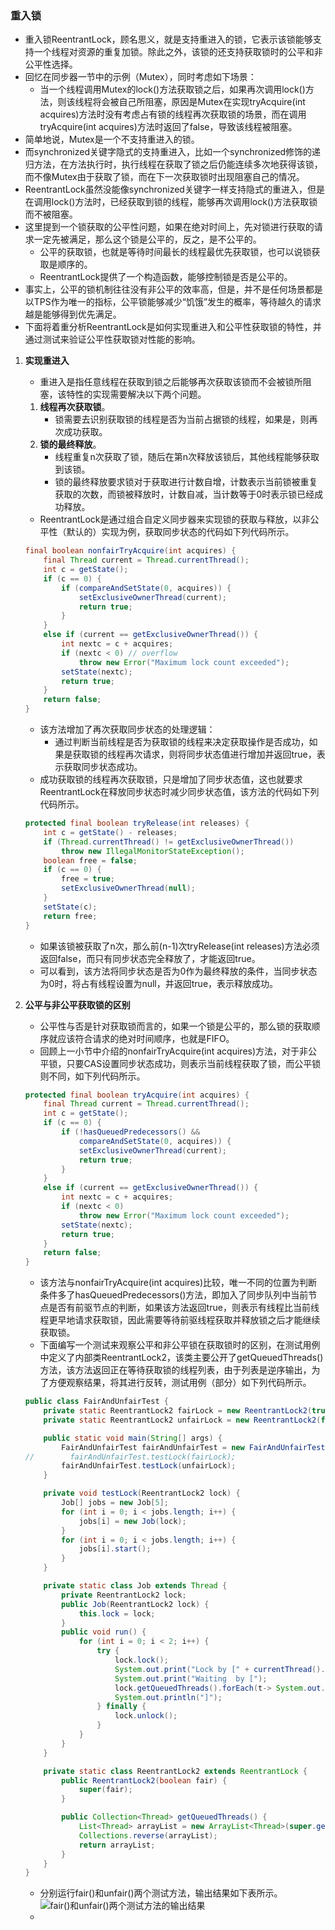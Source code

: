 ### 重入锁

- 重入锁ReentrantLock，顾名思义，就是支持重进入的锁，它表示该锁能够支持一个线程对资源的重复加锁。除此之外，该锁的还支持获取锁时的公平和非公平性选择。
- 回忆在同步器一节中的示例（Mutex），同时考虑如下场景：
  - 当一个线程调用Mutex的lock()方法获取锁之后，如果再次调用lock()方法，则该线程将会被自己所阻塞，原因是Mutex在实现tryAcquire(int acquires)方法时没有考虑占有锁的线程再次获取锁的场景，而在调用tryAcquire(int acquires)方法时返回了false，导致该线程被阻塞。
- 简单地说，Mutex是一个不支持重进入的锁。
- 而synchronized关键字隐式的支持重进入，比如一个synchronized修饰的递归方法，在方法执行时，执行线程在获取了锁之后仍能连续多次地获得该锁，而不像Mutex由于获取了锁，而在下一次获取锁时出现阻塞自己的情况。
- ReentrantLock虽然没能像synchronized关键字一样支持隐式的重进入，但是在调用lock()方法时，已经获取到锁的线程，能够再次调用lock()方法获取锁而不被阻塞。
- 这里提到一个锁获取的公平性问题，如果在绝对时间上，先对锁进行获取的请求一定先被满足，那么这个锁是公平的，反之，是不公平的。
  - 公平的获取锁，也就是等待时间最长的线程最优先获取锁，也可以说锁获取是顺序的。
  - ReentrantLock提供了一个构造函数，能够控制锁是否是公平的。
- 事实上，公平的锁机制往往没有非公平的效率高，但是，并不是任何场景都是以TPS作为唯一的指标，公平锁能够减少“饥饿”发生的概率，等待越久的请求越是能够得到优先满足。
- 下面将着重分析ReentrantLock是如何实现重进入和公平性获取锁的特性，并通过测试来验证公平性获取锁对性能的影响。

1. **实现重进入**

   - 重进入是指任意线程在获取到锁之后能够再次获取该锁而不会被锁所阻塞，该特性的实现需要解决以下两个问题。

   1. **线程再次获取锁**。
      - 锁需要去识别获取锁的线程是否为当前占据锁的线程，如果是，则再次成功获取。
   2. **锁的最终释放**。
      - 线程重复n次获取了锁，随后在第n次释放该锁后，其他线程能够获取到该锁。
      - 锁的最终释放要求锁对于获取进行计数自增，计数表示当前锁被重复获取的次数，而锁被释放时，计数自减，当计数等于0时表示锁已经成功释放。

   - ReentrantLock是通过组合自定义同步器来实现锁的获取与释放，以非公平性（默认的）实现为例，获取同步状态的代码如下列代码所示。

   ```Java
   final boolean nonfairTryAcquire(int acquires) {
       final Thread current = Thread.currentThread();
       int c = getState();
       if (c == 0) {
           if (compareAndSetState(0, acquires)) {
               setExclusiveOwnerThread(current);
               return true;
           }
       }
       else if (current == getExclusiveOwnerThread()) {
           int nextc = c + acquires;
           if (nextc < 0) // overflow
               throw new Error("Maximum lock count exceeded");
           setState(nextc);
           return true;
       }
       return false;
   }
   ```

   - 该方法增加了再次获取同步状态的处理逻辑：
     - 通过判断当前线程是否为获取锁的线程来决定获取操作是否成功，如果是获取锁的线程再次请求，则将同步状态值进行增加并返回true，表示获取同步状态成功。
   - 成功获取锁的线程再次获取锁，只是增加了同步状态值，这也就要求ReentrantLock在释放同步状态时减少同步状态值，该方法的代码如下列代码所示。

   ```Java
   protected final boolean tryRelease(int releases) {
       int c = getState() - releases;
       if (Thread.currentThread() != getExclusiveOwnerThread())
           throw new IllegalMonitorStateException();
       boolean free = false;
       if (c == 0) {
           free = true;
           setExclusiveOwnerThread(null);
       }
       setState(c);
       return free;
   }
   ```

   - 如果该锁被获取了n次，那么前(n-1)次tryRelease(int releases)方法必须返回false，而只有同步状态完全释放了，才能返回true。
   - 可以看到，该方法将同步状态是否为0作为最终释放的条件，当同步状态为0时，将占有线程设置为null，并返回true，表示释放成功。

2. **公平与非公平获取锁的区别**

   - 公平性与否是针对获取锁而言的，如果一个锁是公平的，那么锁的获取顺序就应该符合请求的绝对时间顺序，也就是FIFO。
   - 回顾上一小节中介绍的nonfairTryAcquire(int acquires)方法，对于非公平锁，只要CAS设置同步状态成功，则表示当前线程获取了锁，而公平锁则不同，如下列代码所示。

   ```Java
   protected final boolean tryAcquire(int acquires) {
       final Thread current = Thread.currentThread();
       int c = getState();
       if (c == 0) {
           if (!hasQueuedPredecessors() &&
               compareAndSetState(0, acquires)) {
               setExclusiveOwnerThread(current);
               return true;
           }
       }
       else if (current == getExclusiveOwnerThread()) {
           int nextc = c + acquires;
           if (nextc < 0)
               throw new Error("Maximum lock count exceeded");
           setState(nextc);
           return true;
       }
       return false;
   }
   ```

   - 该方法与nonfairTryAcquire(int acquires)比较，唯一不同的位置为判断条件多了hasQueuedPredecessors()方法，即加入了同步队列中当前节点是否有前驱节点的判断，如果该方法返回true，则表示有线程比当前线程更早地请求获取锁，因此需要等待前驱线程获取并释放锁之后才能继续获取锁。
   - 下面编写一个测试来观察公平和非公平锁在获取锁时的区别，在测试用例中定义了内部类ReentrantLock2，该类主要公开了getQueuedThreads()方法，该方法返回正在等待获取锁的线程列表，由于列表是逆序输出，为了方便观察结果，将其进行反转，测试用例（部分）如下列代码所示。

   ```Java
   public class FairAndUnfairTest {
       private static ReentrantLock2 fairLock = new ReentrantLock2(true);
       private static ReentrantLock2 unfairLock = new ReentrantLock2(false);

       public static void main(String[] args) {
           FairAndUnfairTest fairAndUnfairTest = new FairAndUnfairTest();
   //        fairAndUnfairTest.testLock(fairLock);
           fairAndUnfairTest.testLock(unfairLock);
       }

       private void testLock(ReentrantLock2 lock) {
           Job[] jobs = new Job[5];
           for (int i = 0; i < jobs.length; i++) {
               jobs[i] = new Job(lock);
           }
           for (int i = 0; i < jobs.length; i++) {
               jobs[i].start();
           }
       }

       private static class Job extends Thread {
           private ReentrantLock2 lock;
           public Job(ReentrantLock2 lock) {
               this.lock = lock;
           }
           public void run() {
               for (int i = 0; i < 2; i++) {
                   try {
                       lock.lock();
                       System.out.print("Lock by [" + currentThread().getId() + "], ");
                       System.out.print("Waiting  by [");
                       lock.getQueuedThreads().forEach(t-> System.out.print(t.getId() + ","));
                       System.out.println("]");
                   } finally {
                       lock.unlock();
                   }
               }
           }
       }

       private static class ReentrantLock2 extends ReentrantLock {
           public ReentrantLock2(boolean fair) {
               super(fair);
           }

           public Collection<Thread> getQueuedThreads() {
               List<Thread> arrayList = new ArrayList<Thread>(super.getQueuedThreads());
               Collections.reverse(arrayList);
               return arrayList;
           }
       }
   }
   ```

   - 分别运行fair()和unfair()两个测试方法，输出结果如下表所示。![fair()和unfair()两个测试方法的输出结果]()
   - ​
